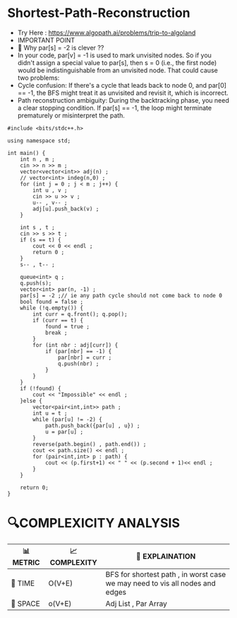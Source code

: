 # Shortest-Path-Reconstruction

- Try Here : https://www.algopath.ai/problems/trip-to-algoland
- IMPORTANT POINT
- 🧠 Why par[s] = -2 is clever ?? 
- In your code, par[v] = -1 is used to mark unvisited nodes. So if you didn't assign a special value to par[s], then s = 0 (i.e., the first node) would be indistinguishable from an unvisited node. That could cause two problems:
- Cycle confusion: If there's a cycle that leads back to node 0, and par[0] == -1, the BFS might treat it as unvisited and revisit it, which is incorrect.
- Path reconstruction ambiguity: During the backtracking phase, you need a clear stopping condition. If par[s] == -1, the loop might terminate prematurely or misinterpret the path.


```
#include <bits/stdc++.h>

using namespace std;

int main() {
    int n , m ;
    cin >> n >> m ;
    vector<vector<int>> adj(n) ;
    // vector<int> indeg(n,0) ;
    for (int j = 0 ; j < m ; j++) {
        int u , v ;
        cin >> u >> v ;
        u-- , v-- ;
        adj[u].push_back(v) ; 
    }

    int s , t ;
    cin >> s >> t ;
    if (s == t) {
        cout << 0 << endl ;
        return 0 ;
    }
    s-- , t-- ;

    queue<int> q ;
    q.push(s);
    vector<int> par(n, -1) ;
    par[s] = -2 ;// ie any path cycle should not come back to node 0
    bool found = false ;
    while (!q.empty()) {
        int curr = q.front(); q.pop();
        if (curr == t) {
            found = true ;
            break ;
        }
        for (int nbr : adj[curr]) {
            if (par[nbr] == -1) {
                par[nbr] = curr ;
                q.push(nbr) ;
            }
        }
    }
    if (!found) {
        cout << "Impossible" << endl ;
    }else {
        vector<pair<int,int>> path ;
        int u = t ;
        while (par[u] != -2) {
            path.push_back({par[u] , u}) ;
            u = par[u] ;
        }
        reverse(path.begin() , path.end()) ;
        cout << path.size() << endl ;
        for (pair<int,int> p : path) {
            cout << (p.first+1) << " " << (p.second + 1)<< endl ;
        }
    }

    return 0;
}
```

# 🔍COMPLEXICITY ANALYSIS

| 📊 METRIC  | 📈 COMPLEXITY	  |  🧩 EXPLAINATION |
|-----------|-------------|------------|
| 🧭 TIME  |    O(V+E)     | BFS for shortest path , in worst case we may need to vis all nodes and edges |
| 🧠 SPACE |  o(V+E)         | Adj List , Par Array |

